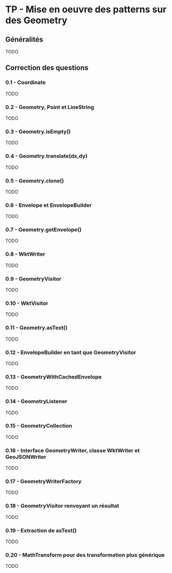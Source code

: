 # TP - Mise en oeuvre des patterns sur des Geometry

## Généralités

TODO

## Correction des questions

### 0.1 - Coordinate

TODO

### 0.2 - Geometry, Point et LineString

TODO

### 0.3 - Geometry.isEmpty()

TODO


### 0.4 - Geometry.translate(dx,dy)

TODO

### 0.5 - Geometry.clone()

TODO

### 0.6 - Envelope et EnvelopeBuilder

TODO

### 0.7 - Geometry.getEnvelope()

TODO

### 0.8 - WktWriter

TODO

### 0.9 - GeometryVisitor

TODO

### 0.10 - WktVisitor

TODO

### 0.11 - Geometry.asText()

TODO

### 0.12 - EnvelopeBuilder en tant que GeometryVisitor

TODO

### 0.13 - GeometryWithCachedEnvelope

TODO

### 0.14 - GeometryListener

TODO

### 0.15 - GeometryCollection

TODO

### 0.16 - Interface GeometryWriter, classe WktWriter et GeoJSONWriter

TODO

### 0.17 - GeometryWriterFactory

TODO

### 0.18 - GeometryVisitor renvoyant un résultat

TODO

### 0.19 - Extraction de asText()

TODO

### 0.20 - MathTransform pour des transformation plus générique

TODO